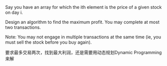 Say you have an array for which the ith element is the price of a given stock on day i.

Design an algorithm to find the maximum profit. You may complete at most two transactions.

Note:
You may not engage in multiple transactions at the same time (ie, you must sell the stock before you buy again).

要求最多交易两次，找到最大利润，还是需要用动态规划Dynamic Programming来解
